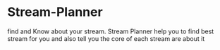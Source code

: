 # Stream-Planner
find and Know about your stream. Stream Planner help you to find best stream for you and also tell you the core of each stream are about it
